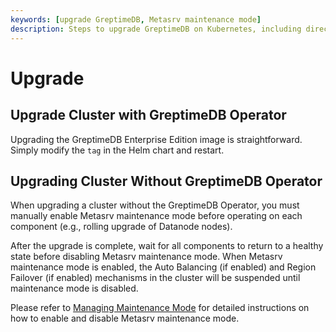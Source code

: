 ```yaml
---
keywords: [upgrade GreptimeDB, Metasrv maintenance mode]
description: Steps to upgrade GreptimeDB on Kubernetes, including direct upgrade and upgrading clusters without using GreptimeDB Operator.
---
```


# Upgrade

## Upgrade Cluster with GreptimeDB Operator

Upgrading the GreptimeDB Enterprise Edition image is straightforward.
Simply modify the `tag` in the Helm chart and restart.

## Upgrading Cluster Without GreptimeDB Operator

When upgrading a cluster without the GreptimeDB Operator,
you must manually enable Metasrv maintenance mode before operating on each component (e.g., rolling upgrade of Datanode nodes).

After the upgrade is complete,
wait for all components to return to a healthy state before disabling Metasrv maintenance mode.
When Metasrv maintenance mode is enabled,
the Auto Balancing (if enabled) and Region Failover (if enabled) mechanisms in the cluster will be suspended until maintenance mode is disabled.

Please refer to [Managing Maintenance Mode](/user-guide/deployments-administration/maintenance/maintenance-mode.md#managing-maintenance-mode) for detailed instructions on how to enable and disable Metasrv maintenance mode.

